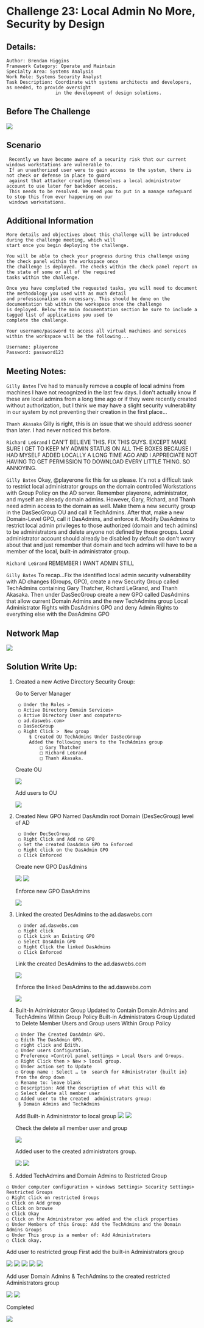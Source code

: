 # Challenge 23: Local Admin No More, Security by Design

## Details:

    Author: Brendan Higgins
    Framework Category: Operate and Maintain
    Specialty Area: Systems Analysis
    Work Role: Systems Security Analyst
    Task Description: Coordinate with systems architects and developers, as needed, to provide oversight 
                      in the development of design solutions. 
## Before The Challenge

<img src="Images/Before.PNG">

## Scenario
     
     Recently we have become aware of a security risk that our current windows workstations are vulnerable to. 
     If an unauthorized user were to gain access to the system, there is not check or defense in place to guard 
     against that attacker creating themselves a local administrator account to use later for backdoor access. 
     This needs to be resolved. We need you to put in a manage safeguard to stop this from ever happening on our 
     windows workstations.

## Additional Information
  
    More details and objectives about this challenge will be introduced during the challenge meeting, which will 
    start once you begin deploying the challenge.

    You will be able to check your progress during this challenge using the check panel within the workspace once 
    the challenge is deployed. The checks within the check panel report on the state of some or all of the required 
    tasks within the challenge.

    Once you have completed the requested tasks, you will need to document the methodology you used with as much detail 
    and professionalism as necessary. This should be done on the documentation tab within the workspace once the challenge 
    is deployed. Below the main documentation section be sure to include a tagged list of applications you used to 
    complete the challenge.

    Your username/password to access all virtual machines and services within the workspace will be the following...

    Username: playerone
    Password: password123


## Meeting Notes:

`Gilly Bates`
I've had to manually remove a couple of local admins from machines I have not recognized in the last few days. I don't actually know if these are local admins from a long time ago or if they were recently created without authorization, but I think we may have a slight security vulnerability in our system by not preventing their creation in the first place...

`Thanh Akasaka`
Gilly is right, this is an issue that we should address sooner than later. I had never noticed this before.

`Richard LeGrand`
I CAN'T BELIEVE THIS. FIX THIS GUYS. EXCEPT MAKE SURE I GET TO KEEP MY ADMIN STATUS ON ALL THE BOXES BECAUSE I HAD MYSELF ADDED LOCALLY A LONG TIME AGO AND I APPRECIATE NOT HAVING TO GET PERMISSION TO DOWNLOAD EVERY LITTLE THING. SO ANNOYING.

`Gilly Bates`
Okay, @playerone fix this for us please. It's not a difficult task to restrict local administrator groups on the domain controlled Workstations with Group Policy on the AD server. Remember playerone, administrator, and myself are already domain admins. However, Gary, Richard, and Thanh need admin access to the domain as well. Make them a new security group in the DasSecGroup OU and call it TechAdmins. After that, make a new Domain-Level GPO, call it DasAdmins, and enforce it. Modify DasAdmins to restrict local admin privileges to those authorized (domain and tech admins) to be administrators and delete anyone not defined by those groups. Local administrator account should already be disabled by default so don't worry about that and just remember that domain and tech admins will have to be a member of the local, built-in administrator group.

`Richard LeGrand`
REMEMBER I WANT ADMIN STILL

`Gilly Bates`
To recap...Fix the identified local admin security vulnerability with AD changes (Groups, GPO), create a new Security Group called TechAdmins containing Gary Thatcher, Richard LeGrand, and Thanh Akasaka. Then under DasSecGroup create a new GPO called DasAdmins that allow current Domain Admins and the new TechAdmins group Local Administrator Rights with DasAdmins GPO and deny Admin Rights to everything else with the DasAdmins GPO

## Network Map

<img src="Images/Network-map.jpg" >

## Solution Write Up:

1. Created a new Active Directory Security Group:

    Go to Server Manager
    
		○ Under the Roles >
		○ Active Directory Domain Services>
		○ Active Directory User and computers>
		○ ad.daswebs.com>
		○ DasSecGroup
		○ Right Click >  New group
			§ Created OU TechAdmins Under DasSecGroup
			Added the following users to the TechAdmins group
				□ Gary Thatcher
				□ Richard LeGrand
				□ Thanh Akasaka.
   
     Create OU
  
	<img src="Images/OU.PNG" >
  
     Add users to OU
  
  	<img src="Images/OU-add-Users.PNG" >
  
2. Created New GPO Named DasAmdin root Domain (DesSecGroup) level of AD

	 	○ Under DecSecGroup
		○ Right Click and Add no GPO
		○ Set the created DasAdmin GPO to Enforced
		○ Right click on the DasAdmin GPO
		○ Click Enforced
	
     Create new GPO DasAdmins
  
  	<img src="Images/GPO.PNG" >
  	<img src="Images/GPO2.PNG" >
  
     Enforce new GPO DasAdmins
  
  	<img src="Images/GPO2-enforce.PNG" >
   
3. Linked the created DesAdmins to the ad.daswebs.com

		○ Under ad.daswebs.com
		○ Right click
		○ Click Link an Existing GPO
		○ Select DasAdmin GPO
		○ Right Click the linked DasAdmins
		○ Click Enforced 
	
    Link the created DesAdmins to the ad.daswebs.com
  
  	<img src="Images/GPO2-link.PNG" >
  
    Enforce the linked DesAdmins to the ad.daswebs.com
   
      <img src="Images/GPO2-link-enforced.PNG" >
  
4. Built-In Administrator Group Updated to Contain Domain Admins and TechAdmins Within Group Policy 
   Built-in Administrators Group Updated to Delete Member Users and Group users Within Group Policy
  
	   ○ Under The Created DasAdmin GPO.
	   ○ Edith The DasAdmin GPO.
	   ○ right click and Edith.
	   ○ Under users Configuration.
	   ○ Preference >Control panel settings > Local Users and Groups.
	   ○ Right Click then > New > local group.
	   ○ Under action set to Update
	   ○ Group name : Select … to  search for Administrator {built in} from the drop down
	   ○ Rename to: leave blank
	   ○ Description: Add the description of what this will do
	   ○ Select delete all member user
	   ○ Added user to the created  administrators group:
		§ Domain Admins and TechAdmins
	
  	
	Add Built-in Administrator to local group
   	<img src="Images/GPO-Restrictions.png" >
   	<img src="Images/GPO-Restrictions2.png" >
  
  	Check the delete all member user and group
  
  	<img src="Images/GPO-Restrictions3.png" >
  
  	Added user to the created administrators group.
  
  	<img src="Images/GPO-Restrictions4.png" >
  	<img src="Images/GPO-Restrictions5.png" >
  
  5. Added TechAdmins and Domain Admins to Restricted Group
	
	○ Under computer configuration > windows Settings> Security Settings> Restricted Groups
	○ Right click on restricted Groups
	○ Click on Add group
	○ Click on browse
	○ Click Okay
	○ Click on the Administrator you added and the click properties
	○ Under Members of this Group: Add the TechAdmins and the Domain Admins Groups
	○ Under This group is a member of: Add Administrators
	○ Click okay.
	
   Add user to restricted group
   First add the built-in Administrators group 
      
   <img src="Images/GPO-Restrictions6.png" >
   <img src="Images/GPO-Restrictions7.png" >
   <img src="Images/GPO-Restrictions8.png" >
   <img src="Images/GPO-Restrictions9.png" >
   <img src="Images/GPO-Restrictions10.png" >
  
  Add user Domain Admins & TechAdmins to the created restricted Administrators group
  
  <img src="Images/GPO-Restrictions11.png" >
  <img src="Images/GPO-Restrictions12.png" >
  
  Completed 
  
  <img src="Images/Finish1.1.png" >
  
  
